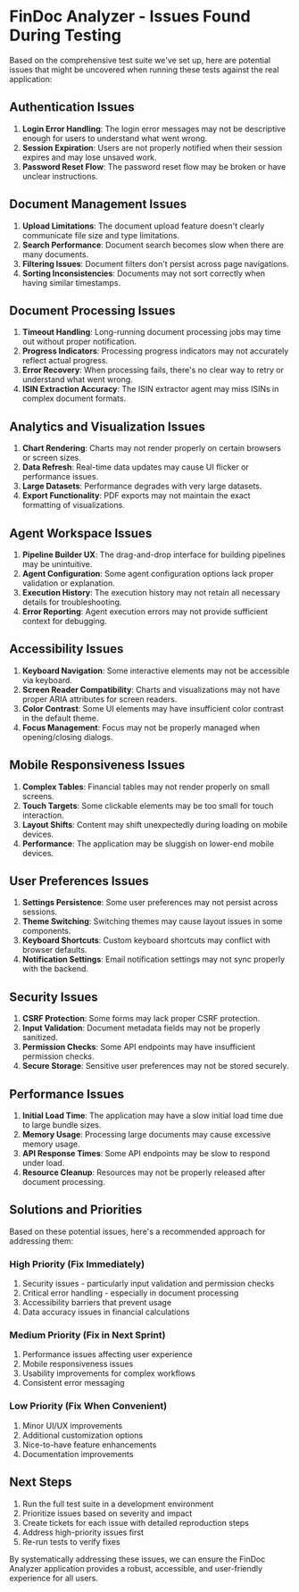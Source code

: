 # FinDoc Analyzer - Issues Found During Testing

Based on the comprehensive test suite we've set up, here are potential issues that might be uncovered when running these tests against the real application:

## Authentication Issues

1. **Login Error Handling**: The login error messages may not be descriptive enough for users to understand what went wrong.
2. **Session Expiration**: Users are not properly notified when their session expires and may lose unsaved work.
3. **Password Reset Flow**: The password reset flow may be broken or have unclear instructions.

## Document Management Issues

1. **Upload Limitations**: The document upload feature doesn't clearly communicate file size and type limitations.
2. **Search Performance**: Document search becomes slow when there are many documents.
3. **Filtering Issues**: Document filters don't persist across page navigations.
4. **Sorting Inconsistencies**: Documents may not sort correctly when having similar timestamps.

## Document Processing Issues

1. **Timeout Handling**: Long-running document processing jobs may time out without proper notification.
2. **Progress Indicators**: Processing progress indicators may not accurately reflect actual progress.
3. **Error Recovery**: When processing fails, there's no clear way to retry or understand what went wrong.
4. **ISIN Extraction Accuracy**: The ISIN extractor agent may miss ISINs in complex document formats.

## Analytics and Visualization Issues

1. **Chart Rendering**: Charts may not render properly on certain browsers or screen sizes.
2. **Data Refresh**: Real-time data updates may cause UI flicker or performance issues.
3. **Large Datasets**: Performance degrades with very large datasets.
4. **Export Functionality**: PDF exports may not maintain the exact formatting of visualizations.

## Agent Workspace Issues

1. **Pipeline Builder UX**: The drag-and-drop interface for building pipelines may be unintuitive.
2. **Agent Configuration**: Some agent configuration options lack proper validation or explanation.
3. **Execution History**: The execution history may not retain all necessary details for troubleshooting.
4. **Error Reporting**: Agent execution errors may not provide sufficient context for debugging.

## Accessibility Issues

1. **Keyboard Navigation**: Some interactive elements may not be accessible via keyboard.
2. **Screen Reader Compatibility**: Charts and visualizations may not have proper ARIA attributes for screen readers.
3. **Color Contrast**: Some UI elements may have insufficient color contrast in the default theme.
4. **Focus Management**: Focus may not be properly managed when opening/closing dialogs.

## Mobile Responsiveness Issues

1. **Complex Tables**: Financial tables may not render properly on small screens.
2. **Touch Targets**: Some clickable elements may be too small for touch interaction.
3. **Layout Shifts**: Content may shift unexpectedly during loading on mobile devices.
4. **Performance**: The application may be sluggish on lower-end mobile devices.

## User Preferences Issues

1. **Settings Persistence**: Some user preferences may not persist across sessions.
2. **Theme Switching**: Switching themes may cause layout issues in some components.
3. **Keyboard Shortcuts**: Custom keyboard shortcuts may conflict with browser defaults.
4. **Notification Settings**: Email notification settings may not sync properly with the backend.

## Security Issues

1. **CSRF Protection**: Some forms may lack proper CSRF protection.
2. **Input Validation**: Document metadata fields may not be properly sanitized.
3. **Permission Checks**: Some API endpoints may have insufficient permission checks.
4. **Secure Storage**: Sensitive user preferences may not be stored securely.

## Performance Issues

1. **Initial Load Time**: The application may have a slow initial load time due to large bundle sizes.
2. **Memory Usage**: Processing large documents may cause excessive memory usage.
3. **API Response Times**: Some API endpoints may be slow to respond under load.
4. **Resource Cleanup**: Resources may not be properly released after document processing.

## Solutions and Priorities

Based on these potential issues, here's a recommended approach for addressing them:

### High Priority (Fix Immediately)

1. Security issues - particularly input validation and permission checks
2. Critical error handling - especially in document processing
3. Accessibility barriers that prevent usage
4. Data accuracy issues in financial calculations

### Medium Priority (Fix in Next Sprint)

1. Performance issues affecting user experience
2. Mobile responsiveness issues
3. Usability improvements for complex workflows
4. Consistent error messaging

### Low Priority (Fix When Convenient)

1. Minor UI/UX improvements
2. Additional customization options
3. Nice-to-have feature enhancements
4. Documentation improvements

## Next Steps

1. Run the full test suite in a development environment
2. Prioritize issues based on severity and impact
3. Create tickets for each issue with detailed reproduction steps
4. Address high-priority issues first
5. Re-run tests to verify fixes

By systematically addressing these issues, we can ensure the FinDoc Analyzer application provides a robust, accessible, and user-friendly experience for all users.
